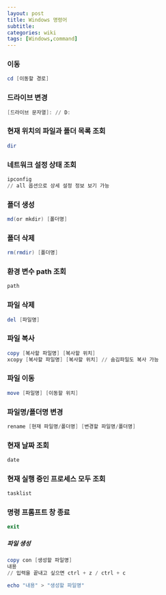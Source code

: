 ```yaml
---
layout: post
title: Windows 명령어
subtitle: 
categories: wiki
tags: [Windows,command]
---
```


### 이동
``` powershell
cd [이동할 경로]
```

### 드라이브 변경
``` powershell
[드라이브 문자열]: // D:
```

### 현재 위치의 파일과 폴더 목록 조회
``` powershell
dir
```

### 네트워크 설정 상태 조회
``` powershell
ipconfig 
// all 옵션으로 상세 설정 정보 보기 가능
```

### 폴더 생성
``` powershell
md(or mkdir) [폴더명]
```

### 폴더 삭제
``` powershell
rm(rmdir) [폴더명]
```

### 환경 변수 path 조회
``` powershell
path
```

### 파일 삭제
``` powershell
del [파일명]
```

### 파일 복사
``` powershell
copy [복사할 파일명] [복사할 위치]
xcopy [복사할 파일명] [복사할 위치] // 숨김파일도 복사 가능
```

### 파일 이동 
``` powershell
move [파일명] [이동할 위치]
```

### 파일명/폴더명 변경
``` powershell
rename [현재 파일명/폴더명] [변경할 파일명/폴더명]
```

### 현재 날짜 조회
``` powershell
date
```

### 현재 실행 중인 프로세스 모두 조회
``` powershell
tasklist
```

### 명령 프롬프트 창 종료
``` powershell
exit
```

##### 파일 생성
``` powershell
copy con [생성할 파일명]
내용
// 입력을 끝내고 싶으면 ctrl + z / ctrl + c
```
``` powershell
echo "내용" > "생성할 파일명"
```